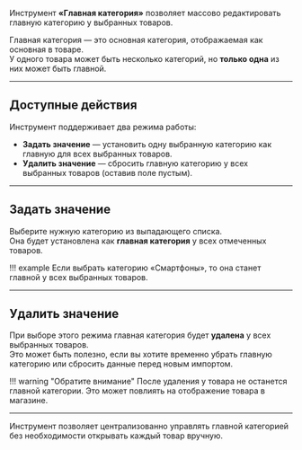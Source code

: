 Инструмент **«Главная категория»** позволяет массово редактировать главную категорию у выбранных товаров.

Главная категория — это основная категория, отображаемая как основная в товаре.  
У одного товара может быть несколько категорий, но **только одна** из них может быть главной.

---

## Доступные действия

Инструмент поддерживает два режима работы:

- **Задать значение** — установить одну выбранную категорию как главную для всех выбранных товаров.
- **Удалить значение** — сбросить главную категорию у всех выбранных товаров (оставив поле пустым).

---

## Задать значение

Выберите нужную категорию из выпадающего списка.  
Она будет установлена как **главная категория** у всех отмеченных товаров.

!!! example
    Если выбрать категорию «Смартфоны», то она станет главной у всех выбранных товаров.

---

## Удалить значение

При выборе этого режима главная категория будет **удалена** у всех выбранных товаров.  
Это может быть полезно, если вы хотите временно убрать главную категорию или сбросить данные перед новым импортом.

!!! warning "Обратите внимание"
    После удаления у товара не останется главной категории. Это может повлиять на отображение товара в магазине.

---

Инструмент позволяет централизованно управлять главной категорией без необходимости открывать каждый товар вручную.
